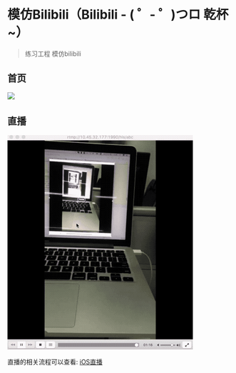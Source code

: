 #  模仿Bilibili（Bilibili - ( ゜- ゜)つロ 乾杯~）
> 练习工程 模仿bilibili

## 首页

![](./BiliBili_sts/Res/quickLook.gif)

## 直播

![](./BiliBili_sts/Res/liveRecord480.gif)

直播的相关流程可以查看: [iOS直播](http://sun_tongsheng.coding.me/iOS/iOS/iOS%E8%BF%9B%E9%98%B6/iOS%E7%9B%B4%E6%92%AD/)

